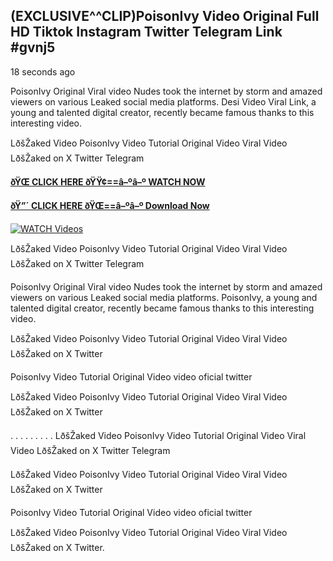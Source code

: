## (EXCLUSIVE^^CLIP)PoisonIvy Video Original Full HD Tiktok Instagram Twitter Telegram Link #gvnj5

18 seconds ago

PoisonIvy Original Viral video Nudes took the internet by storm and amazed viewers on various Leaked social media platforms. Desi Video Viral Link, a young and talented digital creator, recently became famous thanks to this interesting video.

LðšŽaked Video PoisonIvy Video Tutorial Original Video Viral Video LðšŽaked on X Twitter Telegram

**[ðŸŒ CLICK HERE ðŸŸ¢==â–ºâ–º WATCH NOW](https://clips-mediaa.blogspot.com/2025/02/video-viral-download.html)**

**[ðŸ”´ CLICK HERE ðŸŒ==â–ºâ–º Download Now](https://clips-mediaa.blogspot.com/2025/02/video-viral-download.html)**

[![WATCH Videos](https://i.imgur.com/dJHk4Zq.gif)](https://clips-mediaa.blogspot.com/2025/02/video-viral-download.html)

LðšŽaked Video PoisonIvy Video Tutorial Original Video Viral Video LðšŽaked on X Twitter Telegram

PoisonIvy Original Viral video Nudes took the internet by storm and amazed viewers on various Leaked social media platforms. PoisonIvy, a young and talented digital creator, recently became famous thanks to this interesting video.

LðšŽaked Video PoisonIvy Video Tutorial Original Video Viral Video LðšŽaked on X Twitter

PoisonIvy Video Tutorial Original Video video oficial twitter

LðšŽaked Video PoisonIvy Video Tutorial Original Video Viral Video LðšŽaked on X Twitter

. . . . . . . . . LðšŽaked Video PoisonIvy Video Tutorial Original Video Viral Video LðšŽaked on X Twitter Telegram

LðšŽaked Video PoisonIvy Video Tutorial Original Video Viral Video LðšŽaked on X Twitter

PoisonIvy Video Tutorial Original Video video oficial twitter

LðšŽaked Video PoisonIvy Video Tutorial Original Video Viral Video LðšŽaked on X Twitter.